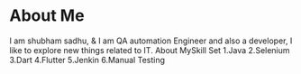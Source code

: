 # About Me
I am shubham sadhu, & I am QA automation Engineer and also a developer,
I like to explore new things related to IT.
About MySkill Set
1.Java 
2.Selenium
3.Dart
4.Flutter
5.Jenkin
6.Manual Testing
